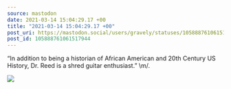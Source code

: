 ```yaml
---
source: mastodon
date: 2021-03-14 15:04:29.17 +00
title: "2021-03-14 15:04:29.17 +00"
post_uri: https://mastodon.social/users/gravely/statuses/105888761061517944
post_id: 105888761061517944
---
```

“In addition to being a historian of African American and 20th Century US History, Dr. Reed is a shred guitar enthusiast.” \m/.


![](/images/105888761031215917.jpg)

